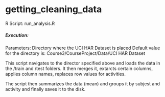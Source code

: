 # getting_cleaning_data

R Script: run_analysis.R

##### Execution: #####
Parameters: Directory where the UCI HAR Dataset is placed 
Default value for the directory is: Course3/CourseProject/Data/UCI HAR Dataset

This script navigates to the director specified above and loads the data in the /train and /test folders. 
It then merges it, extarcts certain columns, applies column names, replaces row values for activities.

The script then summarizes the data (mean) and groups it by subjest and activity and finally saves it to the disk.
